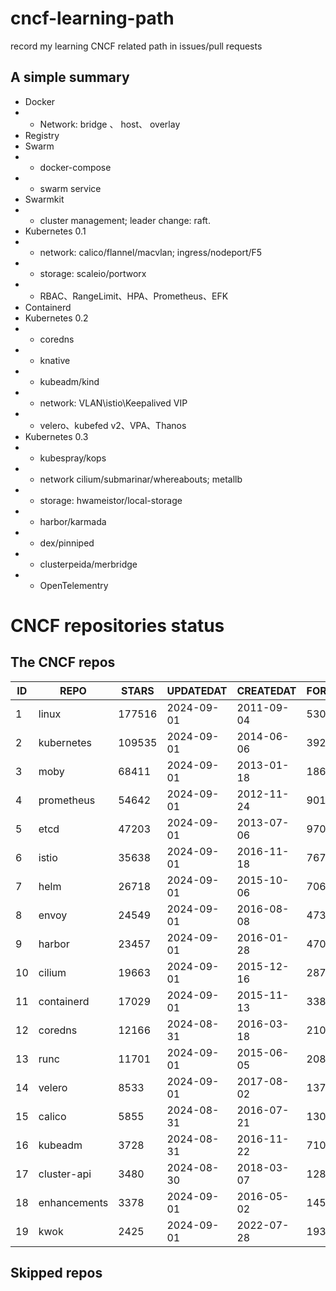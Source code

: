 # cncf-learning-path
record my learning CNCF related path in issues/pull requests

## A simple summary
- Docker
- - Network: bridge 、 host、 overlay
- Registry
- Swarm
- - docker-compose
- - swarm service
- Swarmkit
- - cluster management; leader change: raft.
- Kubernetes 0.1
- - network: calico/flannel/macvlan; ingress/nodeport/F5
- - storage: scaleio/portworx
- - RBAC、RangeLimit、HPA、Prometheus、EFK
- Containerd
- Kubernetes 0.2
- - coredns
- - knative
- - kubeadm/kind
- - network: VLAN\istio\Keepalived VIP
- - velero、kubefed v2、VPA、Thanos
- Kubernetes 0.3
- - kubespray/kops
- - network cilium/submarinar/whereabouts; metallb
- - storage: hwameistor/local-storage
- - harbor/karmada
- - dex/pinniped
- - clusterpeida/merbridge
- - OpenTelementry

# CNCF repositories status
<!--START_SECTION:github_repos-->
## The CNCF repos
| ID |     REPO     | STARS  | UPDATEDAT  | CREATEDAT  | FORKSCOUNT |
|----|--------------|--------|------------|------------|------------|
|  1 | linux        | 177516 | 2024-09-01 | 2011-09-04 |      53037 |
|  2 | kubernetes   | 109535 | 2024-09-01 | 2014-06-06 |      39223 |
|  3 | moby         |  68411 | 2024-09-01 | 2013-01-18 |      18609 |
|  4 | prometheus   |  54642 | 2024-09-01 | 2012-11-24 |       9014 |
|  5 | etcd         |  47203 | 2024-09-01 | 2013-07-06 |       9700 |
|  6 | istio        |  35638 | 2024-09-01 | 2016-11-18 |       7674 |
|  7 | helm         |  26718 | 2024-09-01 | 2015-10-06 |       7062 |
|  8 | envoy        |  24549 | 2024-09-01 | 2016-08-08 |       4737 |
|  9 | harbor       |  23457 | 2024-09-01 | 2016-01-28 |       4704 |
| 10 | cilium       |  19663 | 2024-09-01 | 2015-12-16 |       2870 |
| 11 | containerd   |  17029 | 2024-09-01 | 2015-11-13 |       3381 |
| 12 | coredns      |  12166 | 2024-08-31 | 2016-03-18 |       2108 |
| 13 | runc         |  11701 | 2024-09-01 | 2015-06-05 |       2084 |
| 14 | velero       |   8533 | 2024-09-01 | 2017-08-02 |       1379 |
| 15 | calico       |   5855 | 2024-08-31 | 2016-07-21 |       1305 |
| 16 | kubeadm      |   3728 | 2024-08-31 | 2016-11-22 |        710 |
| 17 | cluster-api  |   3480 | 2024-08-30 | 2018-03-07 |       1289 |
| 18 | enhancements |   3378 | 2024-09-01 | 2016-05-02 |       1452 |
| 19 | kwok         |   2425 | 2024-09-01 | 2022-07-28 |        193 |



## Skipped repos
<!--END_SECTION:github_repos-->
